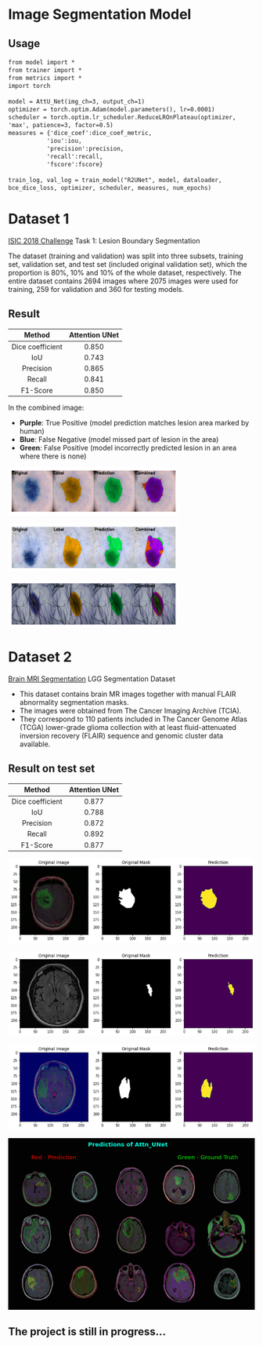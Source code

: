 # Image Segmentation Model

## Usage
```
from model import *
from trainer import *
from metrics import *
import torch

model = AttU_Net(img_ch=3, output_ch=1)
optimizer = torch.optim.Adam(model.parameters(), lr=0.0001)
scheduler = torch.optim.lr_scheduler.ReduceLROnPlateau(optimizer, 'max', patience=3, factor=0.5)
measures = {'dice_coef':dice_coef_metric,
           'iou':iou,
           'precision':precision,
           'recall':recall,
           'fscore':fscore}

train_log, val_log = train_model("R2UNet", model, dataloader, bce_dice_loss, optimizer, scheduler, measures, num_epochs)
```

# Dataset 1
[ISIC 2018 Challenge](https://challenge2018.isic-archive.com/task1/training/) Task 1: Lesion Boundary Segmentation

The dataset (training and validation) was split into three subsets, training set, validation set, and test set (included original validation set), which the proportion is 80%, 10% and 10% of the whole dataset, respectively. The entire dataset contains 2694 images where 2075 images were used for training, 259 for validation and 360 for testing models.

## Result

|   Method  |   Attention UNet  |
| :---: | :---: |
| Dice coefficient | 0.850 |
| IoU | 0.743 |
| Precision | 0.865 |
| Recall | 0.841 |
| F1-Score | 0.850 |


In the combined image:
- **Purple**: True Positive (model prediction matches lesion area marked by human)
- **Blue**: False Negative (model missed part of lesion in the area)
- **Green**: False Positive (model incorrectly predicted lesion in an area where there is none)

![](./results/isic2018/attn_1.png)

![](./results/isic2018/attn_2.png)

![](./results/isic2018/attn_3.png)


# Dataset 2
[Brain MRI Segmentation](https://www.kaggle.com/datasets/mateuszbuda/lgg-mri-segmentation) LGG Segmentation Dataset
* This dataset contains brain MR images together with manual FLAIR abnormality segmentation masks.
* The images were obtained from The Cancer Imaging Archive (TCIA).
* They correspond to 110 patients included in The Cancer Genome Atlas (TCGA) lower-grade glioma collection with at least fluid-attenuated inversion recovery (FLAIR) sequence and genomic cluster data available.

## Result on test set

|   Method  |   Attention UNet  |
| :---: | :---: |
| Dice coefficient | 0.877 |
| IoU | 0.788 |
| Precision | 0.872 |
| Recall | 0.892 |
| F1-Score | 0.877 |

![](./results/LGG/attn_1.png)

![](./results/LGG/attn_2.png)

![](./results/LGG/attn_3.png)

![](./results/LGG/predictions_of_attn_unet.gif)


## The project is still in progress...